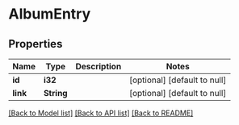 # AlbumEntry

## Properties
Name | Type | Description | Notes
------------ | ------------- | ------------- | -------------
**id** | **i32** |  | [optional] [default to null]
**link** | **String** |  | [optional] [default to null]

[[Back to Model list]](../README.md#documentation-for-models) [[Back to API list]](../README.md#documentation-for-api-endpoints) [[Back to README]](../README.md)


